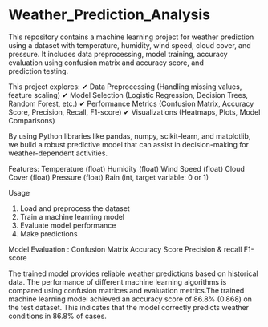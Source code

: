 # Weather_Prediction_Analysis
This repository contains a machine learning project for weather prediction using a dataset with temperature, humidity, wind speed, cloud cover, and pressure. It includes data preprocessing, model training, accuracy evaluation using confusion matrix and accuracy score, and prediction testing.

This project explores:
✔ Data Preprocessing (Handling missing values, feature scaling)
✔ Model Selection (Logistic Regression, Decision Trees, Random Forest, etc.)
✔ Performance Metrics (Confusion Matrix, Accuracy Score, Precision, Recall, F1-score)
✔ Visualizations (Heatmaps, Plots, Model Comparisons)

By using Python libraries like pandas, numpy, scikit-learn, and matplotlib, we build a robust predictive model that can assist in decision-making for weather-dependent activities.

Features:
Temperature (float)
Humidity (float)
Wind Speed (float)
Cloud Cover (float)
Pressure (float)
Rain (int, target variable: 0 or 1)

Usage
1. Load and preprocess the dataset
2. Train a machine learning model
3. Evaluate model performance
4. Make predictions

Model Evaluation :
Confusion Matrix
Accuracy Score
Precision & recall
F1-score

The trained model provides reliable weather predictions based on historical data. The performance of different machine learning algorithms is compared using confusion matrices and evaluation metrics.The trained machine learning model achieved an accuracy score of 86.8% (0.868) on the test dataset. This indicates that the model correctly predicts weather conditions in 86.8% of cases.
